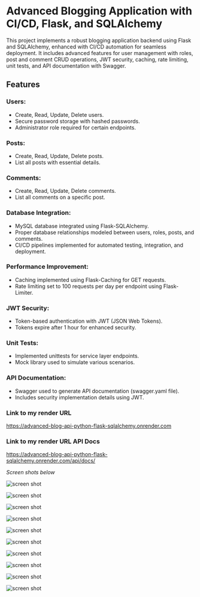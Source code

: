 # Advanced Blogging Application with CI/CD, Flask, and SQLAlchemy

This project implements a robust blogging application backend using Flask and SQLAlchemy, enhanced with CI/CD automation for seamless deployment. It includes advanced features for user management with roles, post and comment CRUD operations, JWT security, caching, rate limiting, unit tests, and API documentation with Swagger.

## Features

### Users:

- Create, Read, Update, Delete users.
- Secure password storage with hashed passwords.
- Administrator role required for certain endpoints.

### Posts:

- Create, Read, Update, Delete posts.
- List all posts with essential details.

### Comments:

- Create, Read, Update, Delete comments.
- List all comments on a specific post.

### Database Integration:

- MySQL database integrated using Flask-SQLAlchemy.
- Proper database relationships modeled between users, roles, posts, and comments.
- CI/CD pipelines implemented for automated testing, integration, and deployment.

### Performance Improvement:

- Caching implemented using Flask-Caching for GET requests.
- Rate limiting set to 100 requests per day per endpoint using Flask-Limiter.

### JWT Security:

- Token-based authentication with JWT (JSON Web Tokens).
- Tokens expire after 1 hour for enhanced security.

### Unit Tests:

- Implemented unittests for service layer endpoints.
- Mock library used to simulate various scenarios.

### API Documentation:

- Swagger used to generate API documentation (swagger.yaml file).
- Includes security implementation details using JWT.

### Link to my render URL
https://advanced-blog-api-python-flask-sqlalchemy.onrender.com

### Link to my render URL API Docs
https://advanced-blog-api-python-flask-sqlalchemy.onrender.com/api/docs/





*Screen shots below*

![screen shot](./imagesForReadme/api_docs_live_render.png)

![screen shot](./imagesForReadme/endpoints_on_live_render.png)

![screen shot](./imagesForReadme/schemas_on_live_render.png)

![screen shot](./imagesForReadme/Screenshot%202024-07-03%20at%209.04.47 AM.png)

![screen shot](./imagesForReadme/Screenshot%202024-07-03%20at%209.05.44 AM.png)

![screen shot](./imagesForReadme/Screenshot%202024-07-03%20at%209.06.15 AM.png)

![screen shot](./imagesForReadme/Screenshot%202024-07-03%20at%209.06.55 AM.png)

![screen shot](./imagesForReadme/Screenshot%202024-07-03%20at%209.07.42 AM.png)

![screen shot](./imagesForReadme/Screenshot%202024-07-03%20at%209.08.07 AM.png)

![screen shot](./imagesForReadme/Screenshot%202024-07-04%20at%203.29.40 PM.png)